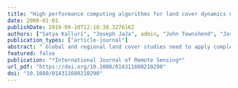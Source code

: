 ```yaml
---
title: "High performance computing algorithms for land cover dynamics using remote sensing data"
date: 2000-01-01
publishDate: 2019-09-10T12:18:38.327616Z
authors: ["Satya Kalluri", "Joseph JaJa", admin, "John Townshend", "Joseph Jájá", "Hassan Fallahadl", "Zengyan Zhang", "Hassan Fallah-adl"]
publication_types: ["article-journal"]
abstract: " Global and regional land cover studies need to apply complex models on selected subsets of large volumes of multi-sensor and multi-temporal data sets that have been derived from raw instrument measurements using widely accepted pre-processing algorithms. The computational and storage requirements of most of these studies far exceed what is possible on a single workstation environment. We have been pursuing a new approach that couples scalable and open distributed heterogeneous hardware with the development of high performance software for processing, indexing and organizing remotely sensed data. Hierarchical data management tools are used to ingest raw data, create metadata and organize the archived data so as to automatically achieve computational load balancing among the available nodes and minimize input/output overheads. We illustrate our approach with four specific examples. The first is the development of the first fast operational scheme for the atmospheric correction of Landsat Thematic Mapper scenes, while the second example focuses on image segmentation using a novel hierarchical connected components algorithm. Retrieval of the global Bidirectional Reflectance Distribution Function in the red and near-infrared wavelengths using four years (1983 to 1986) of Pathfinder Advanced Very High Resolution Radiometer (AVHRR) Land data is the focus of our third example. The fourth example is the development of a hierarchical data organization scheme that allows on-demand processing and retrieval of regional and global AVHRR data sets. Our results show that substantial reductions in computational times can be achieved by the high performance computing technology. "
featured: false
publication: "*International Journal of Remote Sensing*"
url_pdf: "https://doi.org/10.1080/014311600210290"
doi: "10.1080/014311600210290"
---
```


